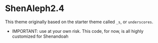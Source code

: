 

ShenAleph2.4
===


This theme originally based on the starter theme called `_s`, or `underscores`.



* IMPORTANT: use at your own risk. This code, for now, is all highly customized for Shenandoah
